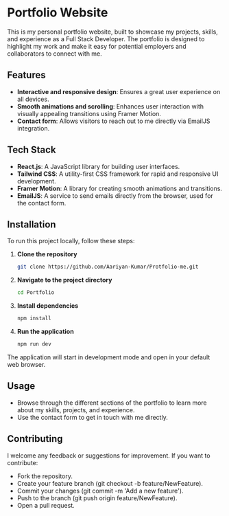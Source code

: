 # Portfolio Website

This is my personal portfolio website, built to showcase my projects, skills, and experience as a Full Stack Developer. The portfolio is designed to highlight my work and make it easy for potential employers and collaborators to connect with me.

## Features

- **Interactive and responsive design**: Ensures a great user experience on all devices.
- **Smooth animations and scrolling**: Enhances user interaction with visually appealing transitions using Framer Motion.
- **Contact form**: Allows visitors to reach out to me directly via EmailJS integration.

## Tech Stack

- **React.js**: A JavaScript library for building user interfaces.
- **Tailwind CSS**: A utility-first CSS framework for rapid and responsive UI development.
- **Framer Motion**: A library for creating smooth animations and transitions.
- **EmailJS**: A service to send emails directly from the browser, used for the contact form.

## Installation

To run this project locally, follow these steps:

1. **Clone the repository**

   ```bash
   git clone https://github.com/Aariyan-Kumar/Protfolio-me.git
   ```
2. **Navigate to the project directory**
    ```bash
    cd Portfolio
    ```
3. **Install dependencies**
    ```bash
    npm install
    ```
4. **Run the application**
    ```bash
    npm run dev
    ```
The application will start in development mode and open in your default web browser.

## Usage

- Browse through the different sections of the portfolio to learn more about my skills, projects, and experience.
- Use the contact form to get in touch with me directly.

## Contributing
I welcome any feedback or suggestions for improvement. If you want to contribute:

- Fork the repository.
- Create your feature branch (git checkout -b feature/NewFeature).
- Commit your changes (git commit -m 'Add a new feature').
- Push to the branch (git push origin feature/NewFeature).
- Open a pull request.

